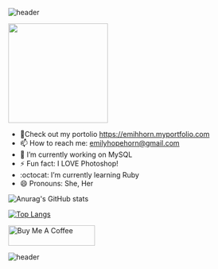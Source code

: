 ![header](https://capsule-render.vercel.app/api?type=wave&color=gradient&height=300&section=header&text=Hi%20there👋&fontSize=90)


<img src="https://media.giphy.com/media/EcqCKYnrHiAgwpGqme/giphy.gif" height="200">



 <!--
![header](https://capsule-render.vercel.app/api?type=wave&color=gradient&height=300&section=header&text=Hi%20there👋&fontSize=90)
 **emihhorn/emihhorn** is a ✨ _special_ ✨ repository because its `README.md` (this file) appears on your GitHub profile. 
- 👯 I’m looking to collaborate on ...
 - 🤔 I’m looking for help with ...

[![Top Langs](https://github-readme-stats.vercel.app/api/top-langs/?username=emihhorn&theme=buefy&layout=compact)](https://github.com/anuraghazra/github-readme-stats)


 Here are some ideas to get you started:
-->

 - :unicorn:Check out my portolio https://emihhorn.myportfolio.com
 - 📫 How to reach me: emilyhopehorn@gmail.com
 - 🔭 I’m currently working on MySQL
 - ⚡ Fun fact: I LOVE Photoshop!
 - :octocat: I’m currently learning Ruby 
 - 😄 Pronouns: She, Her
 

 


![Anurag's GitHub stats](https://github-readme-stats.vercel.app/api?username=emihhorn&theme=buefy&show_icons=true)

[![Top Langs](https://github-readme-stats.vercel.app/api/top-langs/?username=emihhorn&theme=buefy&show_icons=true)](https://github.com/anuraghazra/github-readme-stats)



  <a href="https://www.buymeacoffee.com/emihhorn" target="_blank"><img src="https://cdn.buymeacoffee.com/buttons/default-violet.png" alt="Buy Me A Coffee" height="41" width="174"></a>


![header](https://capsule-render.vercel.app/api?type=wave&color=gradient&height=150&section=footer)




